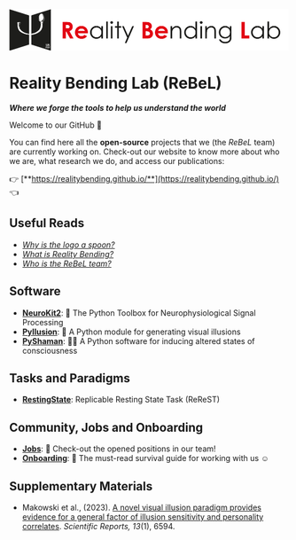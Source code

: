 ![](https://github.com/RealityBending/.github/blob/main/profile/banner.png)

# Reality Bending Lab (ReBeL)

***Where we forge the tools to help us understand the world***

Welcome to our GitHub 👋

You can find here all the **open-source** projects that we (the *ReBeL* team) are currently working on. Check-out our website to know more about who we are, what research we do, and access our publications:  

👉 [**https://realitybending.github.io/**](https://realitybending.github.io/) 👈 

## Useful Reads

- [*Why is the logo a spoon?*](https://realitybending.github.io/post/2023-02-01-new_logo/)
- [*What is Reality Bending?*](https://realitybending.github.io/research/)
- [*Who is the ReBeL team?*](https://realitybending.github.io/people/)

## Software

- [**NeuroKit2**](https://github.com/neuropsychology/NeuroKit): 🧠 The Python Toolbox for Neurophysiological Signal Processing
- [**Pyllusion**](https://github.com/RealityBending/Pyllusion): 🤯 A Python module for generating visual illusions 
- [**PyShaman**](https://github.com/RealityBending/PyShaman): 🧙‍♂️ A Python software for inducing altered states of consciousness

## Tasks and Paradigms

- [**RestingState**](https://github.com/RealityBending/RestingState): Replicable Resting State Task (ReReST)

## Community, Jobs and Onboarding

- [**Jobs**](https://realitybending.github.io/jobs/): 🤗 Check-out the opened positions in our team!
- [**Onboarding**](https://github.com/RealityBending/Onboarding): 🚋 The must-read survival guide for working with us ☺️

## Supplementary Materials

- Makowski et al., (2023). [A novel visual illusion paradigm provides evidence for a general factor of illusion sensitivity and personality correlates](https://github.com/RealityBending/IllusionGameValidation). *Scientific Reports, 13*(1), 6594.
